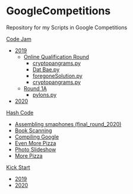 # GoogleCompetitions
<p>Repository for my Scripts in Google Competitions</p>
<a href='/Code Jam'>Code Jam</a><br>
<ul>
    <li>
        <a href='/Code Jam/2019'>2019</a>
        <ul>
            <li>
                <a href='/Code Jam/2019/Online Qualification Round'>Online Qualification Round</a> 
                <ul>
                    <li>
                        <a href='/Code Jam/2019/Online Qualification Round/cryptopangrams.py'>cryptopangrams.py</a>    
                    </li>
                    <li>
                        <a href='/Code Jam/2019/Online Qualification Round/Dat Bae.py'>Dat Bae.py</a>    
                    </li>
                    <li>
                        <a href='/Code Jam/2019/Online Qualification Round/foregoneSolution.py'>foregoneSolution.py</a>    
                    </li>
                    <li>
                        <a href='/Code Jam/2019/Online Qualification Round/youCanGoYourOwnWay.py'>cryptopangrams.py</a>    
                    </li>
                </ul>   
            </li>
            <li><a href='/Code Jam/2019/Round 1A'>Round 1A</a>
                <ul>
                    <li>
                        <a href='/Code Jam/2020/Round 1A/pylons.py'>pylons.py</a>    
                    </li>
                </ul>
            </li>
        </ul>
    </li>
  <li><a href='/Code Jam/2020'>2020</a></li>
</ul>
<a href='/Hash Code'>Hash Code</a><br>
<ul>
  <li><a href='/Hash Code/Assembling smaphones (final_round_2020)'>Assembling smaphones (final_round_2020)</a></li>
  <li><a href='/Hash Code/Book Scanning'>Book Scanning</a></li>
  <li><a href='/Hash Code/Compiling Google'>Compiling Google</a></li>
  <li><a href='/Hash Code/Even More Pizza'>Even More Pizza</a></li>
  <li><a href='/Hash Code/Photo Slideshow'>Photo Slideshow</a></li>
  <li><a href='/Hash Code/More Pizza'>More Pizza</a></li>
</ul>
<a href='/Kick Start'>Kick Start</a><br>
<ul>
  <li><a href='/Kick Start/2019'>2019</a></li>
  <li><a href='/Kick Start/2020'>2020</a></li>
</ul>
